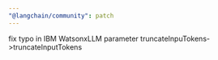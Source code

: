 ```yaml
---
"@langchain/community": patch
---
```


fix typo in IBM WatsonxLLM parameter truncateInpuTokens->truncateInputTokens
